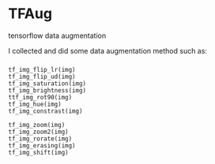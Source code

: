 # TFAug
tensorflow data augmentation

I collected and did some data augmentation method such as:
###
    tf_img_flip_lr(img)
    tf_img_flip_ud(img)
    tf_img_saturation(img)
    tf_img_brightness(img)
    ttf_img_rot90(img)
    tf_img_hue(img)
    tf_img_constrast(img)

    tf_img_zoom(img)
    tf_img_zoom2(img)
    tf_img_rorate(img)
    tf_img_erasing(img)
    tf_img_shift(img)
